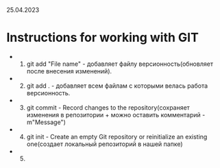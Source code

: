 25.04.2023

# Instructions for working with GIT #

* 1. git add "File name" - добавляет файлу версионность(обновляет после внесения изменений).

 * 2. git add . - добавляет всем файлам с которыми велась работа версионность. 

* 3. git commit - Record changes to the repository(сохраняет изменения в репозитории + можно оставить комментарий -m"Message")

* 4. git init - Create an empty Git repository or reinitialize an existing one(создает локальный репозиторий в нашей папке)

* 5.  